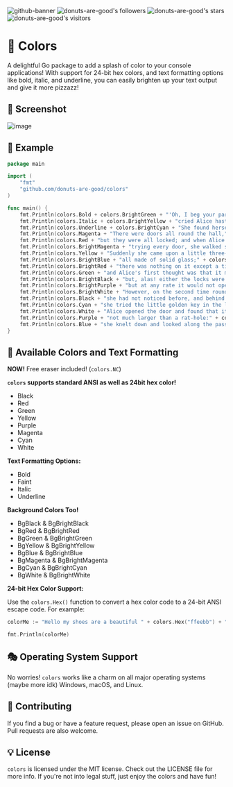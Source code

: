 ![github-banner](https://user-images.githubusercontent.com/96031819/232985479-1699bf81-7198-4172-b2a0-ecaba9cf0e64.png)
![donuts-are-good's followers](https://img.shields.io/github/followers/donuts-are-good?&color=555&style=for-the-badge&label=followers) ![donuts-are-good's stars](https://img.shields.io/github/stars/donuts-are-good?affiliations=OWNER%2CCOLLABORATOR&color=555&style=for-the-badge) ![donuts-are-good's visitors](https://komarev.com/ghpvc/?username=donuts-are-good&color=555555&style=for-the-badge&label=visitors)

# 🌈 Colors

A delightful Go package to add a splash of color to your console applications! With support for 24-bit hex colors, and text formatting options like bold, italic, and underline, you can easily brighten up your text output and give it more pizzazz!

## 📸 Screenshot 

![image](https://github.com/donuts-are-good/colors/assets/96031819/e483f1e2-d6f4-4123-b8d5-71148d611068)

## 🥳 Example

```go 
package main

import (
	"fmt"
	"github.com/donuts-are-good/colors"
)

func main() {
	fmt.Println(colors.Bold + colors.BrightGreen + "'Oh, I beg your pardon!'" + colors.NC)
	fmt.Println(colors.Italic + colors.BrightYellow + "cried Alice hastily, afraid that she had hurt the poor animal's feelings." + colors.NC)
	fmt.Println(colors.Underline + colors.BrightCyan + "She found herself in a long, low hall, which was lit up by a row of lamps hanging from the roof." + colors.NC)
	fmt.Println(colors.Magenta + "There were doors all round the hall," + colors.NC)
	fmt.Println(colors.Red + "but they were all locked; and when Alice had been all the way down one side and up the other," + colors.NC)
	fmt.Println(colors.BrightMagenta + "trying every door, she walked sadly down the middle, wondering how she was ever to get out again." + colors.NC)
	fmt.Println(colors.Yellow + "Suddenly she came upon a little three-legged table," + colors.NC)
	fmt.Println(colors.BrightBlue + "all made of solid glass;" + colors.NC)
	fmt.Println(colors.BrightRed + "there was nothing on it except a tiny golden key," + colors.NC)
	fmt.Println(colors.Green + "and Alice's first thought was that it might belong to one of the doors of the hall;" + colors.NC)
	fmt.Println(colors.BrightBlack + "but, alas! either the locks were too large, or the key was too small," + colors.NC)
	fmt.Println(colors.BrightPurple + "but at any rate it would not open any of them." + colors.NC)
	fmt.Println(colors.BrightWhite + "However, on the second time round, she came upon a low curtain" + colors.NC)
	fmt.Println(colors.Black + "she had not noticed before, and behind it was a little door about fifteen inches high:" + colors.NC)
	fmt.Println(colors.Cyan + "she tried the little golden key in the lock, and to her great delight it fitted!" + colors.NC)
	fmt.Println(colors.White + "Alice opened the door and found that it led into a small passage," + colors.NC)
	fmt.Println(colors.Purple + "not much larger than a rat-hole:" + colors.NC)
	fmt.Println(colors.Blue + "she knelt down and looked along the passage into the loveliest garden you ever saw." + colors.NC)
}

```
## 🍭 Available Colors and Text Formatting

**NOW!** Free eraser included! (`colors.NC`)

**`colors` supports standard ANSI as well as 24bit hex color!**

- Black  
- Red    
- Green  
- Yellow 
- Purple 
- Magenta
- Cyan   
- White  

**Text Formatting Options:**

- Bold
- Faint
- Italic
- Underline

**Background Colors Too!**

- BgBlack & BgBrightBlack
- BgRed & BgBrightRed
- BgGreen & BgBrightGreen
- BgYellow & BgBrightYellow
- BgBlue & BgBrightBlue
- BgMagenta & BgBrightMagenta
- BgCyan & BgBrightCyan
- BgWhite & BgBrightWhite

**24-bit Hex Color Support:**

Use the `colors.Hex()` function to convert a hex color code to a 24-bit ANSI escape code. For example:

```go
colorMe := "Hello my shoes are a beautiful " + colors.Hex("ffeebb") + "off-white" + colors.NC + " color and the laces are " + colors.Hex("ab2f93") + "darker."

fmt.Println(colorMe)
```

## 🎭 Operating System Support

No worries! `colors` works like a charm on all major operating systems (maybe more idk) Windows, macOS, and Linux.

## 💖 Contributing
If you find a bug or have a feature request, please open an issue on GitHub. Pull requests are also welcome.

## 💡 License
`colors` is licensed under the MIT license. Check out the LICENSE file for more info. If you're not into legal stuff, just enjoy the colors and have fun! 
